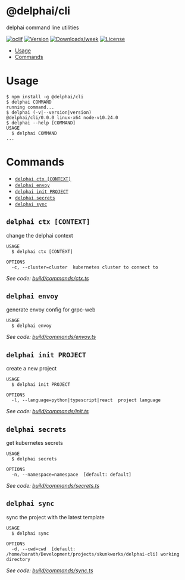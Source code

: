 @delphai/cli
============

delphai command line utilities

[![oclif](https://img.shields.io/badge/cli-oclif-brightgreen.svg)](https://oclif.io)
[![Version](https://img.shields.io/npm/v/@delphai/cli.svg)](https://npmjs.org/package/@delphai/cli)
[![Downloads/week](https://img.shields.io/npm/dw/@delphai/cli.svg)](https://npmjs.org/package/@delphai/cli)
[![License](https://img.shields.io/npm/l/@delphai/cli.svg)](https://github.com/delphai/delphai-cli/blob/master/package.json)

<!-- toc -->
* [Usage](#usage)
* [Commands](#commands)
<!-- tocstop -->
# Usage
<!-- usage -->
```sh-session
$ npm install -g @delphai/cli
$ delphai COMMAND
running command...
$ delphai (-v|--version|version)
@delphai/cli/0.0.0 linux-x64 node-v10.24.0
$ delphai --help [COMMAND]
USAGE
  $ delphai COMMAND
...
```
<!-- usagestop -->
# Commands
<!-- commands -->
* [`delphai ctx [CONTEXT]`](#delphai-ctx-context)
* [`delphai envoy`](#delphai-envoy)
* [`delphai init PROJECT`](#delphai-init-project)
* [`delphai secrets`](#delphai-secrets)
* [`delphai sync`](#delphai-sync)

## `delphai ctx [CONTEXT]`

change the delphai context

```
USAGE
  $ delphai ctx [CONTEXT]

OPTIONS
  -c, --cluster=cluster  kubernetes cluster to connect to
```

_See code: [build/commands/ctx.ts](https://github.com/delphai/delphai-cli/blob/v0.0.0/build/commands/ctx.ts)_

## `delphai envoy`

generate envoy config for grpc-web

```
USAGE
  $ delphai envoy
```

_See code: [build/commands/envoy.ts](https://github.com/delphai/delphai-cli/blob/v0.0.0/build/commands/envoy.ts)_

## `delphai init PROJECT`

create a new project

```
USAGE
  $ delphai init PROJECT

OPTIONS
  -l, --language=python|typescript|react  project language
```

_See code: [build/commands/init.ts](https://github.com/delphai/delphai-cli/blob/v0.0.0/build/commands/init.ts)_

## `delphai secrets`

get kubernetes secrets

```
USAGE
  $ delphai secrets

OPTIONS
  -n, --namespace=namespace  [default: default]
```

_See code: [build/commands/secrets.ts](https://github.com/delphai/delphai-cli/blob/v0.0.0/build/commands/secrets.ts)_

## `delphai sync`

sync the project with the latest template

```
USAGE
  $ delphai sync

OPTIONS
  -d, --cwd=cwd  [default: /home/barath/Development/projects/skunkworks/delphai-cli] working directory
```

_See code: [build/commands/sync.ts](https://github.com/delphai/delphai-cli/blob/v0.0.0/build/commands/sync.ts)_
<!-- commandsstop -->
